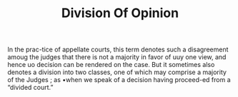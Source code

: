 ---
title: Division Of Opinion
letter: D
permalink: "/definitions/bld-division-of-opinion.html"
body: In the prac-tice of appellate courts, this term denotes such a disagreement
  amoug the judges that there is not a majority in favor of uuy one view, and hence
  uo decision can be rendered on the case. But it sometimes also denotes a division
  into two classes, one of which may comprise a majority of the Judges ; as •when
  we speak of a decision having proceed-ed from a “divided court.”
published_at: '2018-07-07'
source: Black's Law Dictionary 2nd Ed (1910)
layout: post
---
